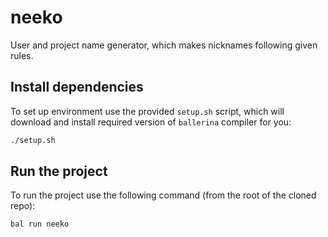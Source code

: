 # neeko

User and project name generator, which makes nicknames following given rules.

## Install dependencies

To set up environment use the provided `setup.sh` script, which will download and install required version of `ballerina` compiler for you:

```sh
./setup.sh
```

## Run the project

To run the project use the following command (from the root of the cloned repo):

```sh
bal run neeko
```
